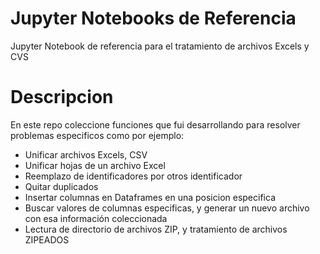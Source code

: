 # Jupyter Notebooks de Referencia
Jupyter Notebook de referencia para el tratamiento de archivos Excels y CVS

# Descripcion
En este repo coleccione funciones que fui desarrollando para resolver problemas especificos como por ejemplo:

* Unificar archivos Excels, CSV
* Unificar hojas de un archivo Excel
* Reemplazo de identificadores por otros identificador
* Quitar duplicados
* Insertar columnas en Dataframes en una posicion especifica
* Buscar valores de columnas especificas, y generar un nuevo archivo con esa información coleccionada
* Lectura de directorio de archivos ZIP, y tratamiento de archivos ZIPEADOS
